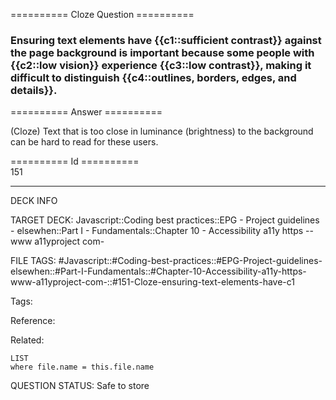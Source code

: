 ========== Cloze Question ==========

###  Ensuring text elements have {{c1::sufficient contrast}} against the page background is important because some people with {{c2::low vision}} experience {{c3::low contrast}}, making it difficult to distinguish {{c4::outlines, borders, edges, and details}}.  

========== Answer ==========  

(Cloze) Text that is too close in luminance (brightness) to the background can be hard to read for these users.

========== Id ==========  
151

---

DECK INFO

TARGET DECK: Javascript::Coding best practices::EPG - Project guidelines - elsewhen::Part I - Fundamentals::Chapter 10 - Accessibility a11y https --www a11yproject com-

FILE TAGS: #Javascript::#Coding-best-practices::#EPG-Project-guidelines-elsewhen::#Part-I-Fundamentals::#Chapter-10-Accessibility-a11y-https-www-a11yproject-com-::#151-Cloze-ensuring-text-elements-have-c1

Tags:

Reference:

Related:

```dataview
LIST
where file.name = this.file.name
````
QUESTION STATUS: Safe to store
